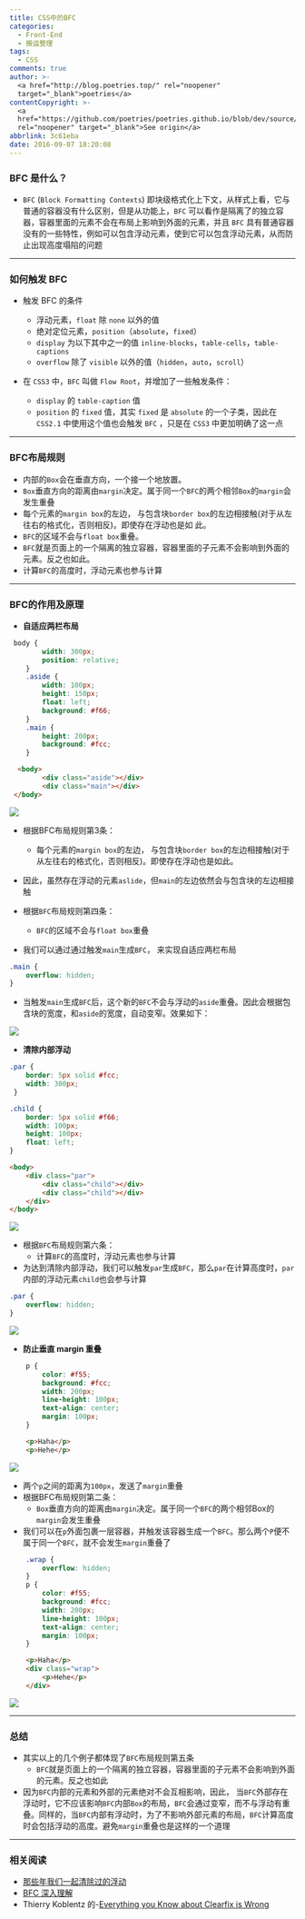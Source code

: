 ```yaml
---
title: CSS中的BFC
categories:
  - Front-End
  - 搬运整理
tags:
  - CSS
comments: true
author: >-
  <a href="http://blog.poetries.top/" rel="noopener"
  target="_blank">poetries</a>
contentCopyright: >-
  <a
  href="https://github.com/poetries/poetries.github.io/blob/dev/source/_posts/"
  rel="noopener" target="_blank">See origin</a>
abbrlink: 3c61eba
date: 2016-09-07 18:20:08
---
```


### BFC 是什么？

- `BFC` (`Block Formatting Contexts`) 即块级格式化上下文，从样式上看，它与普通的容器没有什么区别，但是从功能上，`BFC` 可以看作是隔离了的独立容器，容器里面的元素不会在布局上影响到外面的元素，并且 `BFC` 具有普通容器没有的一些特性，例如可以包含浮动元素，使到它可以包含浮动元素，从而防止出现高度塌陷的问题
<!--more-->
---

### 如何触发 BFC

- 触发 BFC 的条件
    - 浮动元素，`float` 除 `none` 以外的值
    - 绝对定位元素，`position`（`absolute`，`fixed`）
    - `display` 为以下其中之一的值 `inline-blocks`，`table-cells`，`table-captions`
    - `overflow` 除了 `visible` 以外的值（`hidden`，`auto`，`scroll`）
 
 - 在 `CSS3` 中，`BFC` 叫做 `Flow Root`，并增加了一些触发条件：
    - `display` 的 `table-caption` 值
    - `position` 的 `fixed` 值，其实 `fixed` 是 `absolute` 的一个子类，因此在 `CSS2.1` 中使用这个值也会触发 `BFC` ，只是在 `CSS3` 中更加明确了这一点

---

### BFC布局规则

- 内部的`Box`会在垂直方向，一个接一个地放置。
- `Box`垂直方向的距离由`margin`决定。属于同一个`BFC`的两个相邻`Box`的`margin`会发生重叠
- 每个元素的`margin box`的左边， 与包含块`border box`的左边相接触(对于从左往右的格式化，否则相反)。即使存在浮动也是如 此。
- `BFC`的区域不会与`float box`重叠。
- `BFC`就是页面上的一个隔离的独立容器，容器里面的子元素不会影响到外面的元素。反之也如此。
- 计算`BFC`的高度时，浮动元素也参与计算

---

### BFC的作用及原理

- **自适应两栏布局**

```css
 body {
        width: 300px;
        position: relative;
    }
    .aside {
        width: 100px;
        height: 150px;
        float: left;
        background: #f66;
    }
    .main {
        height: 200px;
        background: #fcc;
    }
```
```html
  <body>
        <div class="aside"></div>
        <div class="main"></div>
 </body>
```
![](http://p1.qhimg.com/d/inn/4055c62a/4dca44a927d4c1ffc30e3ae5f53a0b79.png)

- 根据BFC布局规则第3条：
    - 每个元素的`margin box`的左边， 与包含块`border box`的左边相接触(对于从左往右的格式化，否则相反)。即使存在浮动也是如此。
- 因此，虽然存在浮动的元素`aslide`，但`main`的左边依然会与包含块的左边相接触
- 根据`BFC`布局规则第四条：
  - `BFC`的区域不会与`float box`重叠

- 我们可以通过通过触发`main`生成`BFC`， 来实现自适应两栏布局

```css
.main {
    overflow: hidden;
}
```
- 当触发`main`生成`BFC`后，这个新的`BFC`不会与浮动的`aside`重叠。因此会根据包含块的宽度，和`aside`的宽度，自动变窄。效果如下：

![](http://p6.qhimg.com/t01077886a9706cb26b.png)

- **清除内部浮动**

```css
.par {
    border: 5px solid #fcc;
    width: 300px;
 }

.child {
    border: 5px solid #f66;
    width: 100px;
    height: 100px;
    float: left;
}
```
```html
<body>
    <div class="par">
        <div class="child"></div>
        <div class="child"></div>
    </div>
</body>
```

![](http://p1.qhimg.com/t016035b58195e7909a.png)

- 根据`BFC`布局规则第六条：
  - 计算`BFC`的高度时，浮动元素也参与计算
- 为达到清除内部浮动，我们可以触发`par`生成`BFC`，那么`par`在计算高度时，`par`内部的浮动元素`child`也会参与计算

```css
.par {
    overflow: hidden;
}
```
![](http://p2.qhimg.com/t016bbbe5236ef1ffd5.png)

- **防止垂直 margin 重叠**

```css
    p {
        color: #f55;
        background: #fcc;
        width: 200px;
        line-height: 100px;
        text-align: center;
        margin: 100px;
    }
```

```html
    <p>Haha</p>
    <p>Hehe</p>
 ```
 
 ![](http://p5.qhimg.com/t01b47b8b7d153c07cc.png)
 
 - 两个`p`之间的距离为`100px`，发送了`margin`重叠
 - 根据BFC布局规则第二条：
     - `Box`垂直方向的距离由`margin`决定。属于同一个`BFC`的两个相邻Box的`margin`会发生重叠
 - 我们可以在`p`外面包裹一层容器，并触发该容器生成一个`BFC`。那么两个`P`便不属于同一个`BFC`，就不会发生`margin`重叠了

```css
    .wrap {
        overflow: hidden;
    }
    p {
        color: #f55;
        background: #fcc;
        width: 200px;
        line-height: 100px;
        text-align: center;
        margin: 100px;
    }
```
```html
    <p>Haha</p>
    <div class="wrap">
        <p>Hehe</p>
    </div>
```

![](http://p3.qhimg.com/t0118d1d2badbb00521.png)

---

### 总结

- 其实以上的几个例子都体现了`BFC`布局规则第五条
   - `BFC`就是页面上的一个隔离的独立容器，容器里面的子元素不会影响到外面的元素。反之也如此
- 因为`BFC`内部的元素和外部的元素绝对不会互相影响，因此， 当`BFC`外部存在浮动时，它不应该影响`BFC`内部`Box`的布局，`BFC`会通过变窄，而不与浮动有重叠。同样的，当`BFC`内部有浮动时，为了不影响外部元素的布局，`BFC`计算高度时会包括浮动的高度。避免`margin`重叠也是这样的一个道理

---

### 相关阅读

- [那些年我们一起清除过的浮动][01]
- [BFC 深入理解][02]
- Thierry Koblentz 的-[Everything you Know about Clearfix is Wrong][03]


[01]: http://www.iyunlu.com/view/css-xhtml/55.html
[02]: https://juejin.im/entry/584f9d3a61ff4b006cd9dff8
[03]: http://www.cssmojo.com/clearfix_block-formatting-context_and_hasLayout/